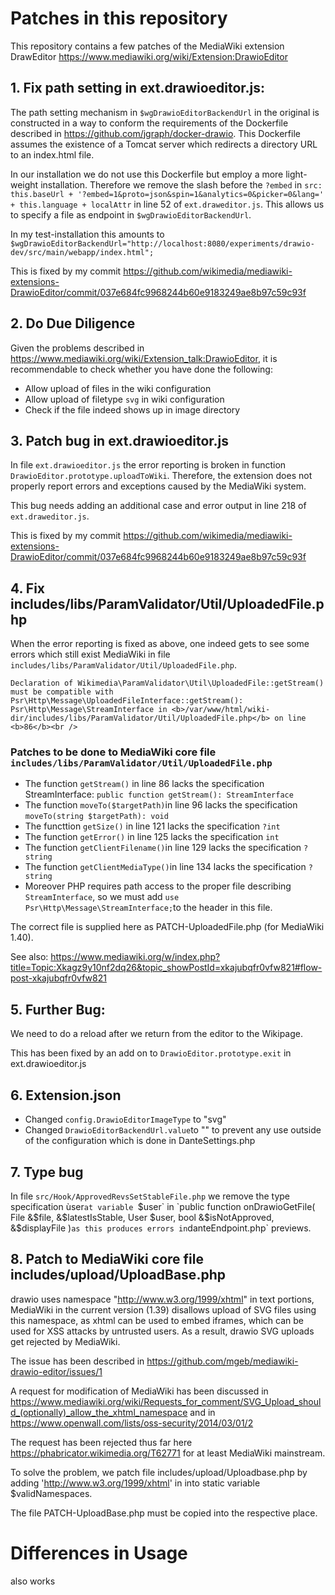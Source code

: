 # Patches in this repository

This repository contains a few patches of the MediaWiki extension DrawEditor https://www.mediawiki.org/wiki/Extension:DrawioEditor


## 1. Fix path setting in ext.drawioeditor.js:

The path setting mechanism in `$wgDrawioEditorBackendUrl` in the original is constructed in a way to conform
the requirements of the Dockerfile described in https://github.com/jgraph/docker-drawio. This Dockerfile assumes the
existence of a Tomcat server which redirects a directory URL to an index.html file.

In our installation we do not use this Dockerfile but employ a more light-weight installation. Therefore
we remove the slash before the `?embed` in `src: this.baseUrl + '?embed=1&proto=json&spin=1&analytics=0&picker=0&lang=' + this.language + localAttr`
in line 52 of `ext.draweditor.js`. This allows us to specify a file as endpoint in `$wgDrawioEditorBackendUrl`.

In my test-installation this amounts to `$wgDrawioEditorBackendUrl="http://localhost:8080/experiments/drawio-dev/src/main/webapp/index.html";`

This is fixed by my commit https://github.com/wikimedia/mediawiki-extensions-DrawioEditor/commit/037e684fc9968244b60e9183249ae8b97c59c93f

## 2. Do Due Diligence

Given the problems described in https://www.mediawiki.org/wiki/Extension_talk:DrawioEditor, it is recommendable to check whether you have done the following:
* Allow upload of files in the wiki configuration
* Allow upload of filetype `svg` in wiki configuration
* Check if the file indeed shows up in image directory

## 3. Patch bug in ext.drawioeditor.js

In file `ext.drawioeditor.js` the error reporting is broken in function `DrawioEditor.prototype.uploadToWiki`. Therefore,
the extension does not properly report errors and exceptions caused by the MediaWiki system.

This bug needs adding an additional case and error output in line 218 of `ext.draweditor.js`.

This is fixed by my commit https://github.com/wikimedia/mediawiki-extensions-DrawioEditor/commit/037e684fc9968244b60e9183249ae8b97c59c93f


## 4. Fix includes/libs/ParamValidator/Util/UploadedFile.php

When the error reporting is fixed as above, one indeed gets to see some errors which still exist MediaWiki in file `includes/libs/ParamValidator/Util/UploadedFile.php`.

`Declaration of Wikimedia\ParamValidator\Util\UploadedFile::getStream() must be compatible with Psr\Http\Message\UploadedFileInterface::getStream(): 
Psr\Http\Message\StreamInterface in <b>/var/www/html/wiki-dir/includes/libs/ParamValidator/Util/UploadedFile.php</b> on line <b>86</b><br />`

### Patches to be done to MediaWiki core file `includes/libs/ParamValidator/Util/UploadedFile.php`
* The function `getStream()` in line 86 lacks the specification StreamInterface:  `public function getStream(): StreamInterface`
* The function `moveTo($targetPath)`in line 96 lacks the specification `moveTo(string $targetPath): void`
* The functtion `getSize()` in line 121 lacks the specification `?int`
* The function `getError()` in line 125 lacks the specification `int`
* The function `getClientFilename()`in line 129 lacks the specification `?string`
* The function `getClientMediaType()`in line 134 lacks the specification `?string`
* Moreover PHP requires path access to the proper file describing `StreamInterface`, so we must add 
`use Psr\Http\Message\StreamInterface;`to the header in this file.

The correct file is supplied here as PATCH-UploadedFile.php (for MediaWiki 1.40).

See also: https://www.mediawiki.org/w/index.php?title=Topic:Xkagz9y10nf2dq26&topic_showPostId=xkajubqfr0vfw821#flow-post-xkajubqfr0vfw821

## 5. Further Bug:

We need to do a reload after we return from the editor to the Wikipage.

This has been fixed by an add on to `DrawioEditor.prototype.exit` in ext.drawioeditor.js

## 6. Extension.json

* Changed `config.DrawioEditorImageType` to "svg"
* Changed `DrawioEditorBackendUrl.value`to "" to prevent any use outside of the configuration which is done in DanteSettings.php


## 7. Type bug

In file `src/Hook/ApprovedRevsSetStableFile.php` we remove the type specification ùser`at variable `$user`
in `public function onDrawioGetFile( File &$file, &$latestIsStable, User $user, bool &$isNotApproved, &$displayFile )`
as this produces errors in `danteEndpoint.php` previews.

## 8. Patch to MediaWiki core file includes/upload/UploadBase.php

drawio uses namespace "http://www.w3.org/1999/xhtml" in text portions, MediaWiki in the current version (1.39) disallows upload 
of SVG files using this namespace, as xhtml can be used to embed iframes, which can be used for XSS attacks by untrusted users.
As a result, drawio SVG uploads get rejected by MediaWiki.

The issue has been described in https://github.com/mgeb/mediawiki-drawio-editor/issues/1

A request for modification of MediaWiki has been discussed in https://www.mediawiki.org/wiki/Requests_for_comment/SVG_Upload_should_(optionally)_allow_the_xhtml_namespace and
in https://www.openwall.com/lists/oss-security/2014/03/01/2 

The request has been rejected thus far here https://phabricator.wikimedia.org/T62771 for at least MediaWiki mainstream.

To solve the problem, we patch file includes/upload/Uploadbase.php by adding 'http://www.w3.org/1999/xhtml' in into static variable $validNamespaces.

The file PATCH-UploadBase.php must be copied into the respective place.

# Differences in Usage

<drawio filenae="some-name" /> also works 
